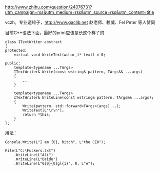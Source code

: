 http://www.zhihu.com/question/24076731?utm_campaign=rss&utm_medium=rss&utm_source=rss&utm_content=title

vczh，专业造轮子，http://www.gaclib.net
赵老师、赖威、Fel Peter 等人赞同

目前C++语法下面，最好的print应该是长这个样子的

```
class ITextWriter abstract
{
protected:
    virtual void WriteText(wchar_t* text) = 0;

public:
    template<typename ...TArgs>
    ITextWriter& Write(const wstring& pattern, TArgs&& ...args)
    {
        ...
    }

    template<typename ...TArgs>
    ITextWriter& WriteLine(const wstring& pattern, TArgs&& ...args);
    {
        Write(pattern, std::forward<TArgs>(args)...);
        WriteText(L"\r\n");
        return *this;
    }
};
```

用法：

```
Console.Write(L"I am {0}, bitch", L"the CEO");

File(L"C:\Fuckers.txt")
    .WriteLine(L"Ali")
    .WriteLine(L"Baidu")
    .WriteLine(L"G{0}{0}gl{1}", 0, L"e");
```
